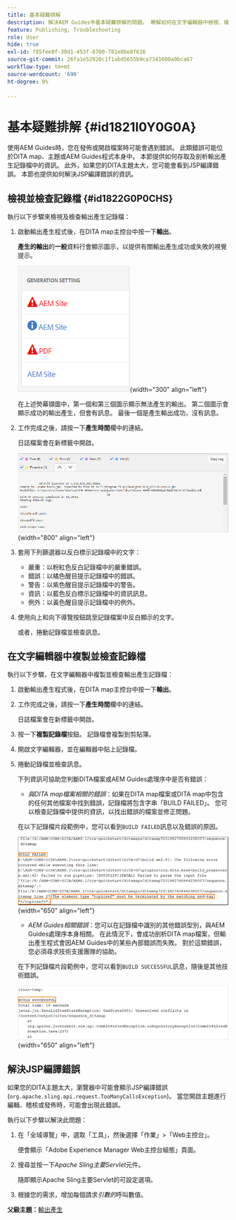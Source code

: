 ```yaml
---
title: 基本疑難排解
description: 解決AEM Guides中基本疑難排解的問題。 瞭解如何在文字編輯器中檢視、複製和檢查記錄檔，以及解決JSP編譯錯誤。
feature: Publishing, Troubleshooting
role: User
hide: true
exl-id: f85fee0f-30d1-453f-8700-781e0be8f616
source-git-commit: 26fa1e52920c1f1abd5655b9ca7341600a9bca67
workflow-type: tm+mt
source-wordcount: '690'
ht-degree: 0%

---
```


# 基本疑難排解 {#id1821I0Y0G0A}

使用AEM Guides時，您在發佈或開啟檔案時可能會遇到錯誤。 此類錯誤可能位於DITA map、主題或AEM Guides程式本身中。 本節提供如何存取及剖析輸出產生記錄檔中的資訊。 此外，如果您的DITA主題太大，您可能會看到JSP編譯錯誤。 本節也提供如何解決JSP編譯錯誤的資訊。

## 檢視並檢查記錄檔 {#id1822G0P0CHS}

執行以下步驟來檢視及檢查輸出產生記錄檔：

1. 啟動輸出產生程式後，在DITA map主控台中按一下&#x200B;**輸出**。

   **產生的輸出**&#x200B;的&#x200B;**一般**&#x200B;資料行會顯示圖示，以提供有關輸出產生成功或失敗的視覺提示。

   ![](images/output-general-settings.png){width="300" align="left"}

   在上述熒幕擷圖中，第一個和第三個圖示顯示無法產生的輸出。 第二個圖示會顯示成功的輸出產生，但會有訊息。 最後一個是產生輸出成功，沒有訊息。

1. 工作完成之後，請按一下&#x200B;**產生時間**&#x200B;欄中的連結。

   日誌檔案會在新標籤中開啟。

   ![](images/log-file.png){width="800" align="left"}

1. 套用下列篩選器以反白標示記錄檔中的文字：
   - 嚴重：以粉紅色反白記錄檔中的嚴重錯誤。
   - 錯誤：以橘色醒目提示記錄檔中的錯誤。
   - 警告：以紫色醒目提示記錄檔中的警告。
   - 資訊：以藍色反白標示記錄檔中的資訊訊息。
   - 例外：以黃色醒目提示記錄檔中的例外。
1. 使用向上和向下導覽按鈕跳至記錄檔案中反白顯示的文字。

   或者，捲動記錄檔並檢查訊息。


## 在文字編輯器中複製並檢查記錄檔

執行以下步驟，在文字編輯器中複製並檢查輸出產生記錄檔：

1. 啟動輸出產生程式後，在DITA map主控台中按一下&#x200B;**輸出**。

1. 工作完成之後，請按一下&#x200B;**產生時間**&#x200B;欄中的連結。

   日誌檔案會在新標籤中開啟。

1. 按一下&#x200B;**複製記錄檔**&#x200B;按鈕。 記錄檔會複製到剪貼簿。
1. 開啟文字編輯器，並在編輯器中貼上記錄檔。

1. 捲動記錄檔並檢查訊息。

   下列資訊可協助您判斷DITA檔案或AEM Guides處理序中是否有錯誤：

   - *與DITA map檔案相關的錯誤*：如果在DITA map檔案或DITA map中包含的任何其他檔案中找到錯誤，記錄檔將包含字串「BUILD FAILED」。 您可以檢查記錄檔中提供的資訊，以找出錯誤的檔案並修正問題。

   在以下記錄檔片段範例中，您可以看到`BUILD FAILED`訊息以及錯誤的原因。

   ![](images/dita-error-in-log-file.png){width="650" align="left"}

   - *AEM Guides相關錯誤*：您可以在記錄檔中識別的其他錯誤型別，與AEM Guides處理序本身相關。 在此情況下，會成功剖析DITA map檔案，但輸出產生程式會因AEM Guides中的某些內部錯誤而失敗。 對於這類錯誤，您必須尋求技術支援團隊的協助。

   在下列記錄檔片段範例中，您可以看到`BUILD SUCCESSFUL`訊息，隨後是其他技術錯誤。

   ![](images/process-error-in-log-file.png){width="650" align="left"}


## 解決JSP編譯錯誤

如果您的DITA主題太大，瀏覽器中可能會顯示JSP編譯錯誤\(`org.apache.sling.api.request.TooManyCallsException`\)。 當您開啟主題進行編輯、稽核或發佈時，可能會出現此錯誤。

執行以下步驟以解決此問題：

1. 在「全域導覽」中，選取「工具」，然後選擇「作業」\>「Web主控台」。

   便會顯示「Adobe Experience Manager Web主控台組態」頁面。

1. 搜尋並按一下&#x200B;*Apache Sling主要Servlet*&#x200B;元件。

   隨即顯示Apache Sling主要Servlet的可設定選項。

1. 根據您的需求，增加每個請求&#x200B;*引數的*&#x200B;呼叫數值。


**父級主題：**&#x200B;[&#x200B;輸出產生](generate-output.md)
